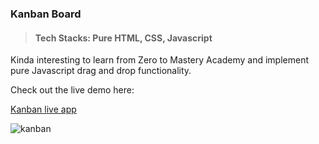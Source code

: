 ### Kanban Board

> #### Tech Stacks: Pure HTML, CSS, Javascript

Kinda interesting to learn from Zero to Mastery Academy and implement pure Javascript drag and drop functionality. 

Check out the live demo here:

[Kanban live app](https://kanbando.netlify.app/)


![kanban](https://user-images.githubusercontent.com/49362324/149669839-c380c5a3-25de-4fab-a3c6-c2fdc3e13d40.png)
